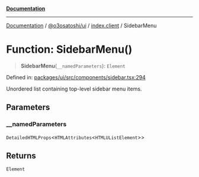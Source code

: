 [**Documentation**](../../../../README.md)

***

[Documentation](../../../../README.md) / [@o3osatoshi/ui](../../README.md) / [index.client](../README.md) / SidebarMenu

# Function: SidebarMenu()

> **SidebarMenu**(`__namedParameters`): `Element`

Defined in: [packages/ui/src/components/sidebar.tsx:294](https://github.com/o3osatoshi/experiment/blob/04dfa58df6e48824a200a24d77afef7ce464e1ae/packages/ui/src/components/sidebar.tsx#L294)

Unordered list containing top-level sidebar menu items.

## Parameters

### \_\_namedParameters

`DetailedHTMLProps`\<`HTMLAttributes`\<`HTMLUListElement`\>\>

## Returns

`Element`
